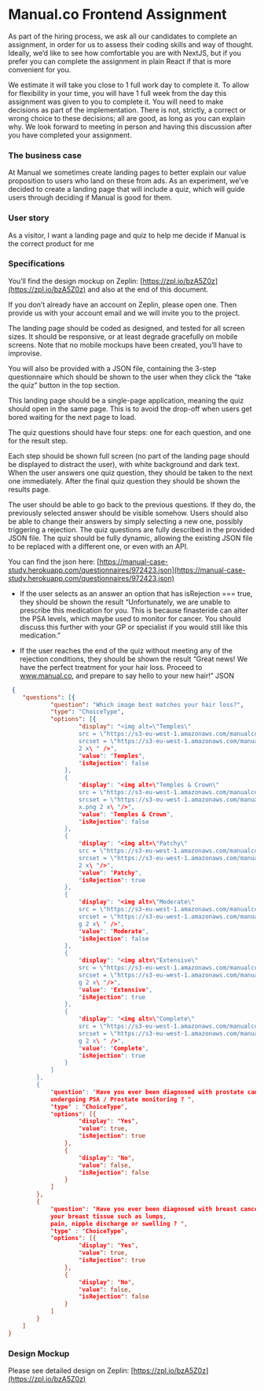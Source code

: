 # Manual.co Frontend Assignment

As part of the hiring process, we ask all our candidates to complete an assignment, in order for
us to assess their coding skills and way of thought. Ideally, we’d like to see how comfortable you
are with NextJS, but if you prefer you can complete the assignment in plain React if that is more
convenient for you.

We estimate it will take you close to 1 full work day to complete it. To allow for flexibility in your
time, you will have 1 full week from the day this assignment was given to you to complete it.
You will need to make decisions as part of the implementation. There is not, strictly, a correct or
wrong choice to these decisions; all are good, as long as you can explain why. We look forward
to meeting in person and having this discussion after you have completed your assignment.

### The business case

At Manual we sometimes create landing pages to better explain our value proposition to users
who land on these from ads. As an experiment, we’ve decided to create a landing page that will
include a quiz, which will guide users through deciding if Manual is good for them.

### User story

As a visitor, I want a landing page and quiz to help me decide if Manual is the correct product
for me

### Specifications

You’ll find the design mockup on Zeplin: [https://zpl.io/bzA5Z0z](https://zpl.io/bzA5Z0z) and also at the end of this
document.

If you don’t already have an account on Zeplin, please open one. Then provide us with your
account email and we will invite you to the project.

The landing page should be coded as designed, and tested for all screen sizes. It should be
responsive, or at least degrade gracefully on mobile screens. Note that no mobile mockups
have been created, you’ll have to improvise.

You will also be provided with a JSON file, containing the 3-step questionnaire which should be
shown to the user when they click the “take the quiz” button in the top section.

This landing page should be a single-page application, meaning the quiz should open in the
same page. This is to avoid the drop-off when users get bored waiting for the next page to load.

The quiz questions should have four steps: one for each question, and one for the result step.

Each step should be shown full screen (no part of the landing page should be displayed to
distract the user), with white background and dark text. When the user answers one quiz
question, they should be taken to the next one immediately. After the final quiz question they
should be shown the results page.

The user should be able to go back to the previous questions. If they do, the previously
selected answer should be visible somehow. Users should also be able to change their
answers by simply selecting a new one, possibly triggering a rejection.
The quiz questions are fully described in the provided JSON file. The quiz should be fully
dynamic, allowing the existing JSON file to be replaced with a different one, or even with an
API.

You can find the json here:
[https://manual-case-study.herokuapp.com/questionnaires/972423.json](https://manual-case-study.herokuapp.com/questionnaires/972423.json)

- If the user selects as an answer an option that has isRejection === true, they should be
  shown the result “Unfortunately, we are unable to prescribe this medication for you. This
  is because finasteride can alter the PSA levels, which maybe used to monitor for cancer.
  You should discuss this further with your GP or specialist if you would still like this
  medication.”

- If the user reaches the end of the quiz without meeting any of the rejection conditions,
  they should be shown the result “Great news! We have the perfect treatment for your
  hair loss. Proceed to www.manual.co, and prepare to say hello to your new hair!”
  JSON

```json
 {
    "questions": [{
            "question": "Which image best matches your hair loss?",
            "type": "ChoiceType",
            "options": [{
                    "display": "<img alt=\"Temples\"
                    src = \"https://s3-eu-west-1.amazonaws.com/manualco/questions/temples-hairloss.png\"
                    srcset = \"https://s3-eu-west-1.amazonaws.com/manualco/questions/temples-hairloss%402x.png
                    2 x\ " />",
                    "value": "Temples",
                    "isRejection": false
                },
                {
                    "display": "<img alt=\"Temples & Crown\"
                    src = \"https://s3-eu-west-1.amazonaws.com/manualco/questions/templescrown-hairloss.png\"
                    srcset = \"https://s3-eu-west-1.amazonaws.com/manualco/questions/templescrown-hairloss%402
                    x.png 2 x\ "/>",
                    "value": "Temples & Crown",
                    "isRejection": false
                },
                {
                    "display": "<img alt=\"Patchy\"
                    src = \"https://s3-eu-west-1.amazonaws.com/manualco/questions/patchy-hairloss.png\"
                    srcset = \"https://s3-eu-west-1.amazonaws.com/manualco/questions/patchy-hairloss%402x.png
                    2 x\ "/>",
                    "value": "Patchy",
                    "isRejection": true
                },
                {
                    "display": "<img alt=\"Moderate\"
                    src = \"https://s3-eu-west-1.amazonaws.com/manualco/questions/moderate-hairloss.png\"
                    srcset = \"https://s3-eu-west-1.amazonaws.com/manualco/questions/moderate-hairloss%402x.pn
                    g 2 x\ " />",
                    "value": "Moderate",
                    "isRejection": false
                },
                {
                    "display": "<img alt=\"Extensive\"
                    src = \"https://s3-eu-west-1.amazonaws.com/manualco/questions/extensive-hairloss.png\"
                    srcset = \"https://s3-eu-west-1.amazonaws.com/manualco/questions/extensive-hairloss%402x.pn
                    g 2 x\ "/>",
                    "value": "Extensive",
                    "isRejection": true
                },
                {
                    "display": "<img alt=\"Complete\"
                    src = \"https://s3-eu-west-1.amazonaws.com/manualco/questions/complete-hairloss.png\"
                    srcset = \"https://s3-eu-west-1.amazonaws.com/manualco/questions/complete-hairloss%402x.pn
                    g 2 x\ " />",
                    "value": "Complete",
                    "isRejection": true
                }
            ]
        },
        {
            "question": "Have you ever been diagnosed with prostate cancer, or are you currently
            undergoing PSA / Prostate monitoring ? ",
            "type" : "ChoiceType",
            "options": [{
                    "display": "Yes",
                    "value": true,
                    "isRejection": true
                },
                {
                    "display": "No",
                    "value": false,
                    "isRejection": false
                }
            ]
        },
        {
            "question": "Have you ever been diagnosed with breast cancer or noticed any changes in
            your breast tissue such as lumps,
            pain, nipple discharge or swelling ? ",
            "type" : "ChoiceType",
            "options": [{
                    "display": "Yes",
                    "value": true,
                    "isRejection": true
                },
                {
                    "display": "No",
                    "value": false,
                    "isRejection": false
                }
            ]
        }
    ]
}
```

### Design Mockup

Please see detailed design on Zeplin: [https://zpl.io/bzA5Z0z](https://zpl.io/bzA5Z0z)

